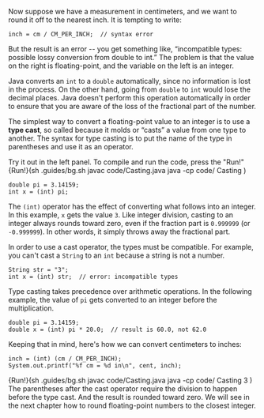 Now suppose we have a measurement in centimeters, and we want to round it off to the nearest inch. It is tempting to write:

```code
inch = cm / CM_PER_INCH;  // syntax error
```

But the result is an error -- you get something like, “incompatible types: possible lossy conversion from double to int.” The problem is that the value on the right is floating-point, and the variable on the left is an integer.

Java converts an `int` to a `double` automatically, since no information is lost in the process. On the other hand, going from `double` to `int` would lose the decimal places. Java doesn't perform this operation automatically in order to ensure that you are aware of the loss of the fractional part of the number.


The simplest way to convert a floating-point value to an integer is to use a **type cast**, so called because it molds or “casts” a value from one type to another. The syntax for type casting is to put the name of the type in parentheses and use it as an operator.


Try it out in the left panel. To compile and run the code, press the "Run!"
{Run!}(sh .guides/bg.sh javac code/Casting.java java -cp code/ Casting )

```code
double pi = 3.14159;
int x = (int) pi;
```

The `(int)` operator has the effect of converting what follows into an integer. In this example, `x` gets the value `3`. Like integer division, casting to an integer always rounds toward zero, even if the fraction part is `0.999999` (or `-0.999999`). In other words, it simply throws away the fractional part.

In order to use a cast operator, the types must be compatible. For example, you can't cast a `String` to an `int` because a string is not a number.

```code
String str = "3";
int x = (int) str;  // error: incompatible types
```

Type casting takes precedence over arithmetic operations. In the following example, the value of `pi` gets converted to an integer before the multiplication.

```code
double pi = 3.14159;
double x = (int) pi * 20.0;  // result is 60.0, not 62.0
```


Keeping that in mind, here's how we can convert centimeters to inches:

```code
inch = (int) (cm / CM_PER_INCH);
System.out.printf("%f cm = %d in\n", cent, inch);
```


{Run!}(sh .guides/bg.sh javac code/Casting.java java -cp code/ Casting 3 )
 The parentheses after the cast operator require the division to happen before the type cast. And the result is rounded toward zero. We will see in the next chapter how to round floating-point numbers to the closest integer.